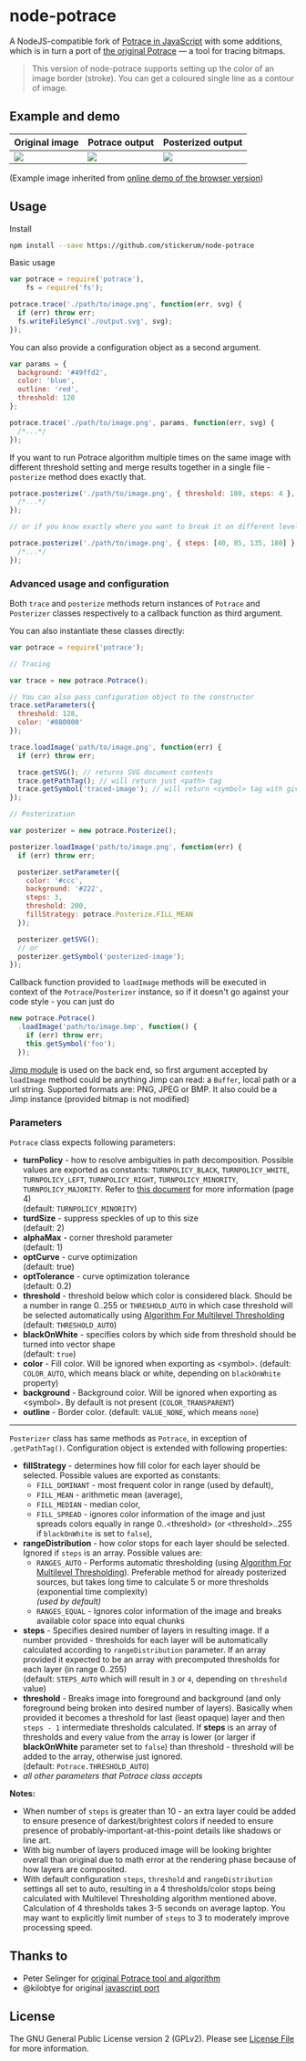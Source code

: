 # node-potrace

A NodeJS-compatible fork of [Potrace in JavaScript][potrace-by-kilobtye] with some additions, which is in turn a port of [the original Potrace][potrace] — a tool for tracing bitmaps.

> This version of node-potrace supports setting up the color of an image border (stroke).
> You can get a coloured single line as a contour of image.

## Example and demo

| **Original image**        | **Potrace output**           | **Posterized output**                   |
|---------------------------|------------------------------|-----------------------------------------|
| ![](test/sources/yao.jpg) | ![](https://cdn.rawgit.com/tooolbox/node-potrace/9ee822d/test/example-output.svg) | ![](https://cdn.rawgit.com/tooolbox/node-potrace/9ee822d/test/example-output-posterized.svg) |

(Example image inherited from [online demo of the browser version][potrace-js-demo])

## Usage

Install

```sh
npm install --save https://github.com/stickerum/node-potrace
```

Basic usage

```js
var potrace = require('potrace'),
    fs = require('fs');

potrace.trace('./path/to/image.png', function(err, svg) {
  if (err) throw err;
  fs.writeFileSync('./output.svg', svg);
});
```

You can also provide a configuration object as a second argument.

```js
var params = {
  background: '#49ffd2',
  color: 'blue',
  outline: 'red',
  threshold: 120
};

potrace.trace('./path/to/image.png', params, function(err, svg) {
  /*...*/
});
```

If you want to run Potrace algorithm multiple times on the same image with different threshold setting and merge results together in a single file - `posterize` method does exactly that.

```js
potrace.posterize('./path/to/image.png', { threshold: 180, steps: 4 }, function(err, svg) {
  /*...*/
});

// or if you know exactly where you want to break it on different levels

potrace.posterize('./path/to/image.png', { steps: [40, 85, 135, 180] }, function(err, svg) {
  /*...*/
});
```

### Advanced usage and configuration

Both `trace` and `posterize` methods return instances of `Potrace` and `Posterizer` classes respectively to a callback function as third argument.

You can also instantiate these classes directly:

```js
var potrace = require('potrace');

// Tracing

var trace = new potrace.Potrace();

// You can also pass configuration object to the constructor
trace.setParameters({
  threshold: 128,
  color: '#880000'
});

trace.loadImage('path/to/image.png', function(err) {
  if (err) throw err;

  trace.getSVG(); // returns SVG document contents
  trace.getPathTag(); // will return just <path> tag
  trace.getSymbol('traced-image'); // will return <symbol> tag with given ID
});

// Posterization

var posterizer = new potrace.Posterize();

posterizer.loadImage('path/to/image.png', function(err) {
  if (err) throw err;

  posterizer.setParameter({
    color: '#ccc',
    background: '#222',
    steps: 3,
    threshold: 200,
    fillStrategy: potrace.Posterize.FILL_MEAN
  });

  posterizer.getSVG();
  // or
  posterizer.getSymbol('posterized-image');
});
```

Callback function provided to `loadImage` methods will be executed in context of the `Potrace`/`Posterizer` instance, so if it doesn't go against your code style - you can just do

```js
new potrace.Potrace()
  .loadImage('path/to/image.bmp', function() {
    if (err) throw err;
    this.getSymbol('foo');
  });
```

[Jimp module][jimp] is used on the back end, so first argument accepted by `loadImage` method could be anything Jimp can read: a `Buffer`, local path or a url string. Supported formats are: PNG, JPEG or BMP. It also could be a Jimp instance (provided bitmap is not modified)

### Parameters

`Potrace` class expects following parameters:

- **turnPolicy** - how to resolve ambiguities in path decomposition. Possible values are exported as constants: `TURNPOLICY_BLACK`, `TURNPOLICY_WHITE`, `TURNPOLICY_LEFT`, `TURNPOLICY_RIGHT`, `TURNPOLICY_MINORITY`, `TURNPOLICY_MAJORITY`. Refer to [this document][potrace-algorithm] for more information (page 4)  
  (default: `TURNPOLICY_MINORITY`)
- **turdSize** - suppress speckles of up to this size   
  (default: 2)
- **alphaMax** - corner threshold parameter   
  (default: 1)
- **optCurve** - curve optimization   
  (default: true)
- **optTolerance** - curve optimization tolerance   
  (default: 0.2)
- **threshold** - threshold below which color is considered black.
  Should be a number in range 0..255 or `THRESHOLD_AUTO` in which case threshold will be selected automatically using [Algorithm For Multilevel Thresholding][multilevel-thresholding]  
  (default: `THRESHOLD_AUTO`)  
- **blackOnWhite** - specifies colors by which side from threshold should be turned into vector shape  
  (default: `true`)  
- **color** - Fill color. Will be ignored when exporting as \<symbol\>. (default: `COLOR_AUTO`, which means black or white, depending on `blackOnWhite` property)
- **background** - Background color. Will be ignored when exporting as \<symbol\>. By default is not present (`COLOR_TRANSPARENT`)
- **outline** - Border color. (default: `VALUE_NONE`, which means `none`)

---------------

`Posterizer` class has same methods as `Potrace`, in exception of `.getPathTag()`.
Configuration object is extended with following properties:

- **fillStrategy** - determines how fill color for each layer should be selected. Possible values are exported as constants:  
    - `FILL_DOMINANT` - most frequent color in range (used by default),
    - `FILL_MEAN` - arithmetic mean (average),
    - `FILL_MEDIAN` - median color,
    - `FILL_SPREAD` - ignores color information of the image and just spreads colors equally in range 0..\<threshold\> (or \<threshold\>..255 if `blackOnWhite` is set to `false`),
- **rangeDistribution** - how color stops for each layer should be selected. Ignored if `steps` is an array. Possible values are:
    - `RANGES_AUTO` - Performs automatic thresholding (using [Algorithm For Multilevel Thresholding][multilevel-thresholding]). Preferable method for already posterized sources, but takes long time to calculate 5 or more thresholds (exponential time complexity)  
      *(used by default)*
    - `RANGES_EQUAL` - Ignores color information of the image and breaks available color space into equal chunks
- **steps** - Specifies desired number of layers in resulting image. If a number provided - thresholds for each layer will be automatically calculated according to `rangeDistribution` parameter. If an array provided it expected to be an array with precomputed thresholds for each layer (in range 0..255)  
  (default: `STEPS_AUTO` which will result in `3` or `4`, depending on `threshold` value)
- **threshold** - Breaks image into foreground and background (and only foreground being broken into desired number of layers). Basically when provided it becomes a threshold for last (least opaque) layer and then `steps - 1` intermediate thresholds calculated. If **steps** is an array of thresholds and every value from the array is lower (or larger if **blackOnWhite** parameter set to `false`) than threshold - threshold will be added to the array, otherwise just ignored.  
  (default: `Potrace.THRESHOLD_AUTO`)
- *all other parameters that Potrace class accepts*

**Notes:**

- When number of `steps` is greater than 10 - an extra layer could be added to ensure presence of darkest/brightest colors if needed to ensure presence of probably-important-at-this-point details like shadows or line art.
- With big number of layers produced image will be looking brighter overall than original due to math error at the rendering phase because of how layers are composited.
- With default configuration `steps`, `threshold` and `rangeDistribution` settings all set to auto, resulting in a 4 thresholds/color stops being calculated with Multilevel Thresholding algorithm mentioned above. Calculation of 4 thresholds takes 3-5 seconds on average laptop. You may want to explicitly limit number of `steps` to 3 to moderately improve processing speed.  

## Thanks to

- Peter Selinger for [original Potrace tool and algorithm][potrace]
- @kilobtye for original [javascript port][potrace-by-kilobtye]

## License

The GNU General Public License version 2 (GPLv2). Please see [License File](LICENSE) for more information.

[potrace]: http://potrace.sourceforge.net/
[potrace-algorithm]: http://potrace.sourceforge.net/potrace.pdf
[multilevel-thresholding]: http://www.iis.sinica.edu.tw/page/jise/2001/200109_01.pdf
[potrace-by-kilobtye]: https://github.com/kilobtye/potrace
[potrace-js-demo]: http://kilobtye.github.io/potrace/
[jimp]: https://github.com/oliver-moran/jimp
